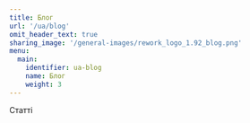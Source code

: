 ```yaml
---
title: Блог
url: '/ua/blog'
omit_header_text: true
sharing_image: '/general-images/rework_logo_1.92_blog.png'
menu:
  main:
    identifier: ua-blog
    name: Блог
    weight: 3
---
```


Статті
